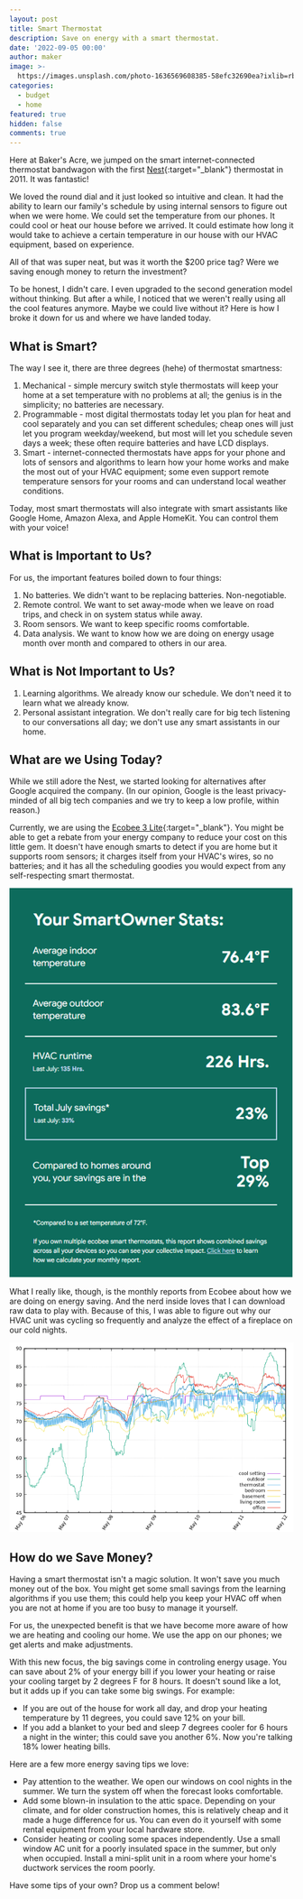 ```yaml
---
layout: post
title: Smart Thermostat
description: Save on energy with a smart thermostat.
date: '2022-09-05 00:00'
author: maker
image: >-
  https://images.unsplash.com/photo-1636569608385-58efc32690ea?ixlib=rb-1.2.1&ixid=MnwxMjA3fDB8MHxwaG90by1wYWdlfHx8fGVufDB8fHx8&auto=format&fit=crop&w=750&q=80
categories:
  - budget
  - home
featured: true
hidden: false
comments: true
---
```


Here at Baker's Acre, we jumped on the smart internet-connected thermostat bandwagon with the first [Nest][1]{:target="\_blank"} thermostat in 2011. It was fantastic!

We loved the round dial and it just looked so intuitive and clean. It had the ability to learn our family's schedule by using internal sensors to figure out when we were home. We could set the temperature from our phones. It could cool or heat our house before we arrived. It could estimate how long it would take to achieve a certain temperature in our house with our HVAC equipment, based on experience.

All of that was super neat, but was it worth the $200 price tag? Were we saving enough money to return the investment?

To be honest, I didn't care. I even upgraded to the second generation model without thinking. But after a while, I noticed that we weren't really using all the cool features anymore. Maybe we could live without it? Here is how I broke it down for us and where we have landed today.

## What is Smart?

The way I see it, there are three degrees (hehe) of thermostat smartness:

1. Mechanical - simple mercury switch style thermostats will keep your home at a set temperature with no problems at all; the genius is in the simplicity; no batteries are necessary.
2. Programmable - most digital thermostats today let you plan for heat and cool separately and you can set different schedules; cheap ones will just let you program weekday/weekend, but most will let you schedule seven days a week; these often require batteries and have LCD displays.
3. Smart - internet-connected thermostats have apps for your phone and lots of sensors and algorithms to learn how your home works and make the most out of your HVAC equipment; some even support remote temperature sensors for your rooms and can understand local weather conditions.

Today, most smart thermostats will also integrate with smart assistants like Google Home, Amazon Alexa, and Apple HomeKit. You can control them with your voice!

## What is Important to Us?

For us, the important features boiled down to four things:

1. No batteries. We didn't want to be replacing batteries. Non-negotiable.
2. Remote control. We want to set away-mode when we leave on road trips, and check in on system status while away.
3. Room sensors. We want to keep specific rooms comfortable.
4. Data analysis. We want to know how we are doing on energy usage month over month and compared to others in our area.

## What is Not Important to Us?

1. Learning algorithms. We already know our schedule. We don't need it to learn what we already know.
2. Personal assistant integration. We don't really care for big tech listening to our conversations all day; we don't use any smart assistants in our home.

## What are we Using Today?

While we still adore the Nest, we started looking for alternatives after Google acquired the company. (In our opinion, Google is the least privacy-minded of all big tech companies and we try to keep a low profile, within reason.)

Currently, we are using the [Ecobee 3 Lite][2]{:target="\_blank"}. You might be able to get a rebate from your energy company to reduce your cost on this little gem. It doesn't have enough smarts to detect if you are home but it supports room sensors; it charges itself from your HVAC's wires, so no batteries; and it has all the scheduling goodies you would expect from any self-respecting smart thermostat.

![ecobee data](/assets/images/thermostat2.png)

What I really like, though, is the monthly reports from Ecobee about how we are doing on energy saving. And the nerd inside loves that I can download raw data to play with. Because of this, I was able to figure out why our HVAC unit was cycling so frequently and analyze the effect of a fireplace on our cold nights.

![ecobee data](/assets/images/thermostat1.png)

## How do we Save Money?

Having a smart thermostat isn't a magic solution. It won't save you much money out of the box. You might get some small savings from the learning algorithms if you use them; this could help you keep your HVAC off when you are not at home if you are too busy to manage it yourself.

For us, the unexpected benefit is that we have become more aware of how we are heating and cooling our home. We use the app on our phones; we get alerts and make adjustments.

With this new focus, the big savings come in controling energy usage. You can save about 2% of your energy bill if you lower your heating or raise your cooling target by 2 degrees F for 8 hours. It doesn't sound like a lot, but it adds up if you can take some big swings. For example:

* If you are out of the house for work all day, and drop your heating temperature by 11 degrees, you could save 12% on your bill.
* If you add a blanket to your bed and sleep 7 degrees cooler for 6 hours a night in the winter; this could save you another 6%. Now you're talking 18% lower heating bills.

Here are a few more energy saving tips we love:

* Pay attention to the weather. We open our windows on cool nights in the summer. We turn the system off when the forecast looks comfortable.
* Add some blown-in insulation to the attic space. Depending on your climate, and for older construction homes, this is relatively cheap and it made a huge difference for us. You can even do it yourself with some rental equipment from your local hardware store.
* Consider heating or cooling some spaces independently. Use a small window AC unit for a poorly insulated space in the summer, but only when occupied. Install a mini-split unit in a room where your home's ductwork services the room poorly.

Have some tips of your own? Drop us a comment below!

[1]: https://store.google.com/us/category/connected_home?hl=en-US&GoogleNest
[2]: https://www.amazon.com/ecobee-EB-STATE3LT-02-Lite-SmartThermostat-Black/dp/B06W56TBLN/
